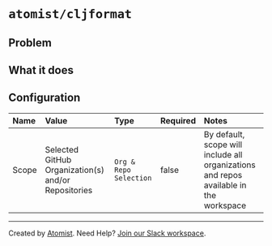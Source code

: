 # `atomist/cljformat`

## Problem

## What it does

## Configuration

| Name                   | Value        | Type   | Required | Notes |
| :---                   | :----        | :----  | :---  | :------ | 
| Scope | Selected GitHub Organization(s) and/or Repositories | `Org & Repo Selection` | false | By default, scope will include all organizations and repos available in the workspace  |

---

Created by [Atomist][atomist].
Need Help?  [Join our Slack workspace][slack].

[atomist]: https://atomist.com/ (Atomist - How Teams Deliver Software)
[slack]: https://join.atomist.com/ (Atomist Community Slack) 